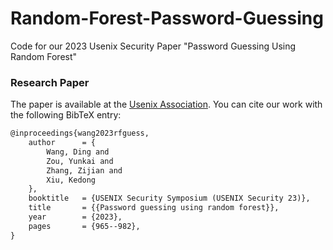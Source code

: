 # Random-Forest-Password-Guessing
Code for our 2023 Usenix Security Paper "Password Guessing Using Random Forest"

### Research Paper

The paper is available at the [Usenix Association](https://www.usenix.org/conference/usenixsecurity23/presentation/wang-ding-password-guessing). You can cite our work with the following BibTeX entry:

```latex
@inproceedings{wang2023rfguess,
    author      = {
        Wang, Ding and 
        Zou, Yunkai and 
        Zhang, Zijian and 
        Xiu, Kedong
    },
    booktitle   = {USENIX Security Symposium (USENIX Security 23)},
    title       = {{Password guessing using random forest}},
    year        = {2023},
    pages       = {965--982},
}
```